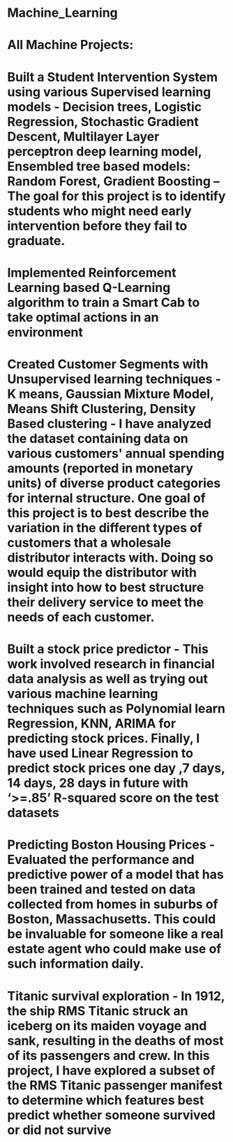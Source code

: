 # Machine_Learning
# All Machine Projects:

# Built a Student Intervention System using various Supervised learning models - Decision trees, Logistic Regression, Stochastic Gradient Descent, Multilayer Layer perceptron deep learning model, Ensembled tree based models: Random Forest, Gradient Boosting – The goal for this project is to identify students who might need early intervention before they fail to graduate.
# Implemented Reinforcement Learning based Q-Learning algorithm to train a Smart Cab to take optimal actions in an environment
# Created Customer Segments with Unsupervised learning techniques - K means, Gaussian Mixture Model, Means Shift Clustering, Density Based clustering -  I have analyzed the dataset containing data on various customers' annual spending amounts (reported in monetary units) of diverse product categories for internal structure. One goal of this project is to best describe the variation in the different types of customers that a wholesale distributor interacts with. Doing so would equip the distributor with insight into how to best structure their delivery service to meet the needs of each customer.
# Built a stock price predictor - This work involved research in financial data analysis as well as trying out various machine learning techniques such as Polynomial learn Regression, KNN, ARIMA for predicting stock prices. Finally, I have used Linear Regression to predict stock prices one day ,7 days, 14 days, 28 days in future with ‘>=.85’ R-squared score on the test datasets
# Predicting Boston Housing Prices - Evaluated the performance and predictive power of a model that has been trained and tested on data collected from homes in suburbs of Boston, Massachusetts. This could be invaluable for someone like a real estate agent who could make use of such information daily.
# Titanic survival exploration - In 1912, the ship RMS Titanic struck an iceberg on its maiden voyage and sank, resulting in the deaths of most of its passengers and crew. In this project, I have explored a subset of the RMS Titanic passenger manifest to determine which features best predict whether someone survived or did not survive

